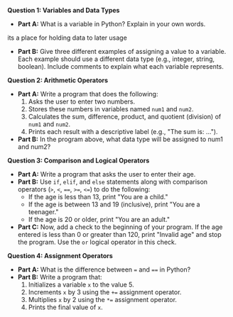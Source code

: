 **Question 1: Variables and Data Types**
*   **Part A:**  What is a variable in Python?  Explain in your own words.

its a place for holding data to later usage 

*   **Part B:**  Give three different examples of assigning a value to a variable.  Each example should use a different data type (e.g., integer, string, boolean).  Include comments to explain what each variable represents.


**Question 2: Arithmetic Operators**

*   **Part A:** Write a program that does the following:
    1.  Asks the user to enter two numbers.
    2.  Stores these numbers in variables named `num1` and `num2`.
    3.  Calculates the sum, difference, product, and quotient (division) of `num1` and `num2`.
    4.  Prints each result with a descriptive label (e.g., "The sum is: ...").
*   **Part B:** In the program above, what data type will be assigned to num1 and num2?

**Question 3: Comparison and Logical Operators**

*   **Part A:** Write a program that asks the user to enter their age.
*   **Part B:** Use `if`, `elif`, and `else` statements along with comparison operators (`>`, `<`, `==`, `>=`, `<=`) to do the following:
    *   If the age is less than 13, print "You are a child."
    *   If the age is between 13 and 19 (inclusive), print "You are a teenager."
    *   If the age is 20 or older, print "You are an adult."
*   **Part C:** Now, add a check to the beginning of your program. If the age entered is less than 0 or greater than 120, print "Invalid age" and stop the program.  Use the `or` logical operator in this check.

**Question 4: Assignment Operators**

*   **Part A:**  What is the difference between `=` and `==` in Python?
*   **Part B:**  Write a program that:
    1.  Initializes a variable `x` to the value 5.
    2.  Increments `x` by 3 using the `+=` assignment operator.
    3.  Multiplies `x` by 2 using the `*=` assignment operator.
    4.  Prints the final value of `x`.
